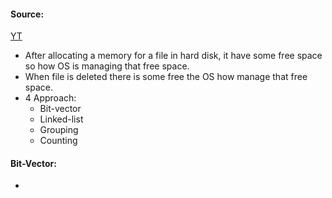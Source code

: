 #### Source:
[YT](https://www.youtube.com/watch?v=hDBFSQRHPAU&list=PLXj4XH7LcRfDrdQuJTHIPmKMpa7eYVaPm&index=86)

* After allocating a memory for a file in hard disk, it have some free space so how OS is managing that free space.
* When file is deleted there is some free the OS how manage that free space.
* 4 Approach:
	* Bit-vector
	* Linked-list
	* Grouping
	* Counting

#### Bit-Vector:

* 